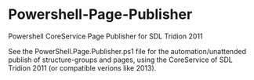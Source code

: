 Powershell-Page-Publisher
=========================

Powershell CoreService Page Publisher for SDL Tridion 2011

See the PowerShell.Page.Publisher.ps1 file for the automation/unattended publish of structure-groups and pages, using the CoreService of SDL Tridion 2011 (or compatible verions like 2013).


